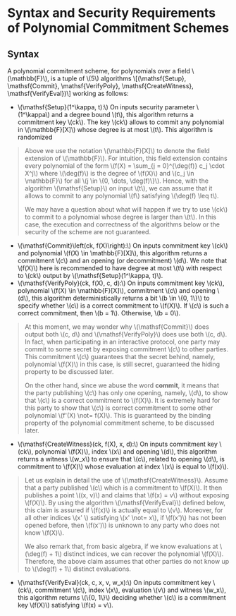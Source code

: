 # Syntax and Security Requirements of Polynomial Commitment Schemes

## Syntax

A polynomial commitment scheme, for polynomials over a field \\(\mathbb{F}\\), is a tuple of \\(5\\) algorithms
\\[(\mathsf{Setup}, \mathsf{Commit}, \mathsf{VerifyPoly}, \mathsf{CreateWitness}, \mathsf{VerifyEval})\\]
working as follows:
- \\(\mathsf{Setup}(1^\kappa, t):\\) On inputs security parameter \\(1^\kappa\\) and a degree bound \\(t\\), this algorithm returns a commitment key \\(ck\\). The key \\(ck\\) allows to commit any polynomial in \\(\mathbb{F}[X]\\) whose degree is at most \\(t\\). This algorithm is randomized
> Above we use the notation \\(\mathbb{F}[X]\\) to denote the field extension of \\(\mathbb{F}\\). For intuition, this field extension contains every polynomial of the form \\(f(X) = \sum_{j = 0}^{\deg(f)} c_j \cdot X^j\\) where \\(\deg(f)\\) is the degree of \\(f(X)\\) and \\(c_j \in \mathbb{F}\\) for all \\(j \in \\{0, \dots, \deg(f)\\}\\). Hence, with the algorithm \\(\mathsf{Setup}\\) on input \\(t\\), we can assume that it allows to commit to any polynomial \\(f\\) satisfying \\(\deg(f) \leq t\\). 
>
> We may have a question about what will happen if we try to use \\(ck\\) to commit to a polynomial whose degree is larger than \\(t\\). In this case, the execution and correctness of the algorithms below or the security of the scheme are not guaranteed.

- \\(\mathsf{Commit}\left(ck, f(X)\right):\\) On inputs commitment key \\(ck\\) and polynomial \\(f(X) \in \mathbb{F}[X]\\), this algorithm returns a commitment \\(c\\) and an opening (or decommitment) \\(d\\). We note that \\(f(X)\\) here is recommended to have degree at most \\(t\\) with respect to \\(ck\\) output by \\(\mathsf{Setup}(1^\kappa, t)\\).
- \\(\mathsf{VerifyPoly}(ck, f(X), c, d):\\) On inputs commitment key \\(ck\\), polynomial \\(f(X) \in \mathbb{F}[X]\\), commitment \\(c\\) and opening \\(d\\), this algorithm deterministically returns a bit \\(b \in \\{0, 1\\}\\) to specify whether \\(c\\) is a correct commitment to \\(f(X)\\). If \\(c\\) is such a correct commitment, then \\(b = 1\\). Otherwise, \\(b = 0\\).
> At this moment, we may wonder why \\(\mathsf{Commit}\\) does output both \\(c, d\\) and \\(\mathsf{VerifyPoly}\\) does use both \\(c, d\\). In fact, when participating in an interactive protocol, one party may commit to some secret by exposing commitment \\(c\\) to other parties. This commitment \\(c\\) guarantees that the secret behind, namely, polynomial \\(f(X)\\) in this case, is still secret, guaranteed the hiding property to be discussed later. 
>
> On the other hand, since we abuse the word **commit**, it means that the party publishing \\(c\\) has only one opening, namely, \\(d\\), to show that \\(c\\) is a correct commitment to \\(f(X)\\). It is extremely hard for this party to show that \\(c\\) is correct commitment to some other polynomial \\(f'(X) \not= f(X)\\). This is guaranteed by the binding property of the polynomial commitment scheme, to be discussed later. 
- \\(\mathsf{CreateWitness}(ck, f(X), x, d):\\) On inputs commitment key \\(ck\\), polynomial \\(f(X)\\), index \\(x\\) and opening \\(d\\), this algorithm returns a witness \\(w_x\\) to ensure that \\(c\\), related to opening \\(d\\), is commitment to \\(f(X)\\) whose evaluation at index \\(x\\) is equal to \\(f(x)\\).
> Let us explain in detail the use of \\(\mathsf{CreateWitness}\\). Assume that a party published \\(c\\) which is a commitment to \\(f(X)\\). It then publishes a point \\((x, v)\\) and claims that \\(f(x) = v\\) without exposing \\(f(X)\\). By using the algorithm \\(\mathsf{VerifyEval}\\) defined below, this claim is assured if \\(f(x)\\) is actually equal to \\(v\\). Moreover, for all other indices \\(x' \\) satisfying \\(x' \not= x\\), if \\(f(x')\\) has not been opened before, then \\(f(x')\\) is unknown to any party who does not know \\(f(X)\\).
> 
> We also remark that, from basic algebra, if we know evaluations at \\(\deg(f) + 1\\) distinct indices, we can recover the polynomial \\(f(X)\\). Therefore, the above claim assumes that other parties do not know up to \\(\deg(f) + 1\\) distinct evaluations.
- \\(\mathsf{VerifyEval}(ck, c, x, v, w_x):\\) On inputs commitment key \\(ck\\), commitment \\(c\\), index \\(x\\), evaluation \\(v\\) and witness \\(w_x\\), this algorithm returns \\(\\{0, 1\\}\\) deciding whether \\(c\\) is a commitment key \\(f(X)\\) satisfying \\(f(x) = v\\).